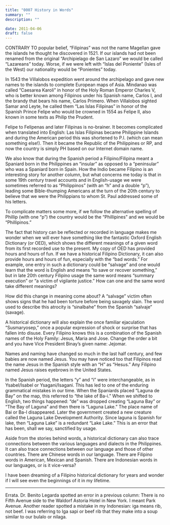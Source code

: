```yaml
---
title: "0007 History in Words"
summary: ""
description: ""

date: 2011-04-06
draft: false
---
```


CONTRARY TO popular belief, “Filipinas” was not the name Magellan gave the islands he thought he discovered in 1521. If our islands had not been renamed from the original “Archipielago de San Lazaro” we would be called “Lazareans” today. Worse, if we were left with “Islas del Poniente” (Isles of the West) our nationality would be “Ponientes” today.

In 1543 the Villalobos expedition went around the archipelago and gave new names to the islands to complete European maps of Asia. Mindanao was called “Caesarea Karoli” in honor of the Holy Roman Emperor Charles V, who is better known among Filipinos under his Spanish name, Carlos I, and the brandy that bears his name, Carlos Primero. When Villalobos sighted Samar and Leyte, he called them “Las Islas Filipinas” in honor of the Spanish Prince Felipe who would be crowned in 1554 as Felipe II, also known in some texts as Philip the Prudent.

Felipe to Felipenas and later Filipinas is no-brainer. It becomes complicated when translated into English: Las Islas Filipinas became Philippine Islands and during the American period this was shortened to P.I. (which can mean something else!). Then it became the Republic of the Philippines or RP, and now the country is simply PH based on our Internet domain name.

We also know that during the Spanish period a Filipino/Filipina meant a Spaniard born in the Philippines an “insular” as opposed to a “peninsular” who was a Spaniard born in Spain. How the Indio became Filipino is an interesting story for another column, but what concerns me today is that in some 19th century travel accounts and in English-usage we were sometimes referred to as “Philippinos” (with an “h” and a double “p”), leading some Bible-thumping Americans at the turn of the 20th century to believe that we were the Philippians to whom St. Paul addressed some of his letters.

To complicate matters some more, if we follow the alternative spelling of Phillip (with one “p”) the country would be the “Phillipines” and we would be “Phillipinos.”

The fact that history can be reflected or recorded in language makes me wonder when we will ever have something like the fantastic Oxford English Dictionary (or OED), which shows the different meanings of a given word from its first recorded use to the present. My copy of OED has provided hours and hours of fun. If we have a historical Filipino Dictionary, it can also provide hours and hours of fun, especially with the “bad words.” For example, one entry in such a dictionary could be “salvage” and one would learn that the word is English and means “to save or recover something,” but in late 20th century Filipino usage the same word means “summary execution” or “a victim of vigilante justice.” How can one and the same word take different meanings?

How did this change in meaning come about? A “salvage” victim often shows signs that he had been torture before being savagely slain. The word used to describe this atrocity is “sinalbahe” from the Spanish “salvaje” (savage).

A historical dictionary will also explain the once familiar ejaculation “Susmaryosep,” once a popular expression of shock or surprise that has fallen into disuse. Every Filipino knows this is a combination of the Spanish names of the Holy Family: Jesus, Maria and Jose. Change the order a bit and you have Vice President Binay’s given name: Jejomar.

Names and naming have changed so much in the last half century, and few babies are now named Jesus. You may have noticed too that Filipinos read the name Jesus in the Spanish style with an “H” as “Hesus.” Any Filipino named Jesus raises eyebrows in the United States.

In the Spanish period, the letters “y” and “i” were interchangeable, as in Ysabel/Isabel or Ysagani/Isagani. This has led to one of the enduring grammatical mistakes in our time. When the Spaniards placed “Laguna de Bay” on the map, this referred to “the lake of Ba-i.” When we shifted to English, two things happened: “de” was dropped creating “Laguna Bay” or “The Bay of Laguna” and then there is “Laguna Lake.” The place name of Bai or Ba-I disappeared. Later the government created a new creature called the Laguna Lake Development Authority. Since laguna is Spanish for lake, then “Laguna Lake” is a redundant “Lake Lake.” This is an error that has been, shall we say, sanctified by usage.

Aside from the stories behind words, a historical dictionary can also trace connections between the various languages and dialects in the Philippines. It can also trace connections between our language and those of other countries. There are Chinese words in our language. There are Filipino words in American, Mexican and Spanish. There are Indonesian words in our languages, or is it vice-versa?

I have been dreaming of a Filipino historical dictionary for years and wonder if I will see even the beginnings of it in my lifetime.

* * *

Errata. Dr. Benito Legarda spotted an error in a previous column: There is no Fifth Avenue side to the Waldorf Astoria Hotel in New York. I meant Park Avenue. Another reader spotted a mistake in my Indonesian: iga means rib, not beef. I was referring to Iga sapi or beef rib that they make into a soup similar to our bulalo or nilaga.
